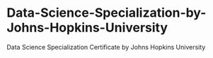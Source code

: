# Data-Science-Specialization-by-Johns-Hopkins-University
Data Science Specialization Certificate by Johns Hopkins University
